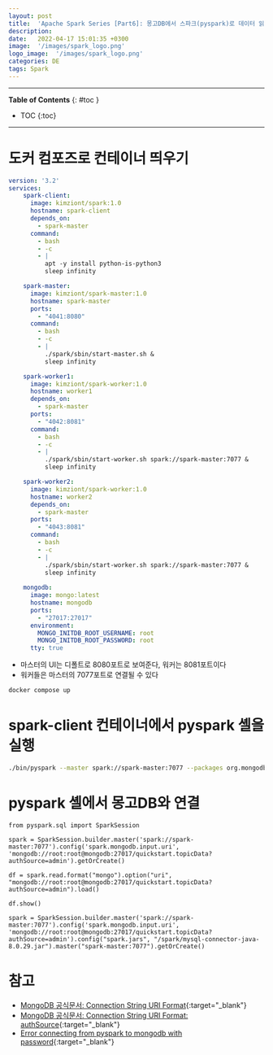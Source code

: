 ```yaml
---
layout: post
title:  'Apache Spark Series [Part6]: 몽고DB에서 스파크(pyspark)로 데이터 읽어오기(feat.Docker)'
description: 
date:   2022-04-17 15:01:35 +0300
image:  '/images/spark_logo.png'
logo_image:  '/images/spark_logo.png'
categories: DE
tags: Spark
---
```

---

**Table of Contents**
{: #toc }
*  TOC
{:toc}

---

# 도커 컴포즈로 컨테이너 띄우기

```yml
version: '3.2'
services:
    spark-client:
      image: kimziont/spark:1.0
      hostname: spark-client
      depends_on:
        - spark-master
      command: 
        - bash
        - -c
        - |
          apt -y install python-is-python3
          sleep infinity

    spark-master:
      image: kimziont/spark-master:1.0
      hostname: spark-master
      ports:
        - "4041:8080"
      command: 
        - bash
        - -c
        - |
          ./spark/sbin/start-master.sh &
          sleep infinity

    spark-worker1:
      image: kimziont/spark-worker:1.0
      hostname: worker1
      depends_on:
        - spark-master
      ports:
        - "4042:8081"
      command: 
        - bash
        - -c
        - |
          ./spark/sbin/start-worker.sh spark://spark-master:7077 &
          sleep infinity

    spark-worker2:
      image: kimziont/spark-worker:1.0
      hostname: worker2
      depends_on:
        - spark-master
      ports:
        - "4043:8081"
      command: 
        - bash
        - -c
        - |
          ./spark/sbin/start-worker.sh spark://spark-master:7077 &
          sleep infinity
    
    mongodb:
      image: mongo:latest
      hostname: mongodb
      ports:
        - "27017:27017"
      environment:
        MONGO_INITDB_ROOT_USERNAME: root
        MONGO_INITDB_ROOT_PASSWORD: root
      tty: true
```

- 마스터의 UI는 디폴트로 8080포트로 보여준다, 워커는 8081포트이다
- 워커들은 마스터의 7077포트로 연결될 수 있다

```sh
docker compose up
```

# spark-client 컨테이너에서 pyspark 셸을 실행

```sh
./bin/pyspark --master spark://spark-master:7077 --packages org.mongodb.spark:mongo-spark-connector_2.12:3.0.1 --jars /spark/mysql-connector-java-8.0.29.jar
```

# pyspark 셸에서 몽고DB와 연결

```
from pyspark.sql import SparkSession

spark = SparkSession.builder.master('spark://spark-master:7077').config('spark.mongodb.input.uri', 'mongodb://root:root@mongodb:27017/quickstart.topicData?authSource=admin').getOrCreate()

df = spark.read.format("mongo").option("uri", "mongodb://root:root@mongodb:27017/quickstart.topicData?authSource=admin").load()

df.show()
```

```
spark = SparkSession.builder.master('spark://spark-master:7077').config('spark.mongodb.input.uri', 'mongodb://root:root@mongodb:27017/quickstart.topicData?authSource=admin').config("spark.jars", "/spark/mysql-connector-java-8.0.29.jar").master("spark-master:7077").getOrCreate()
```

# 참고

- [MongoDB 공식문서: Connection String URI Format](https://www.mongodb.com/docs/manual/reference/connection-string/){:target="_blank"}
- [MongoDB 공식문서: Connection String URI Format: authSource](https://www.mongodb.com/docs/manual/reference/connection-string/#mongodb-urioption-urioption.authSource){:target="_blank"}
- [Error connecting from pyspark to mongodb with password](https://stackoverflow.com/questions/58305720/error-connecting-from-pyspark-to-mongodb-with-password){:target="_blank"}